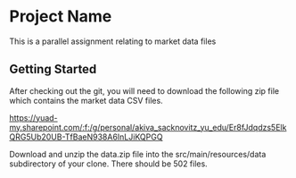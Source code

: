 # Project Name

This is a parallel assignment relating to market data files

## Getting Started

After checking out the git, you will need to download the following zip file which contains the market data CSV files.

https://yuad-my.sharepoint.com/:f:/g/personal/akiva_sacknovitz_yu_edu/Er8fJdqdzs5ElkQRG5Ub20UB-TfBaeN938A6InLJiKQPGQ

Download and unzip the data.zip file into the src/main/resources/data subdirectory of your clone. 
There should be 502 files.